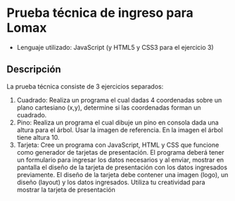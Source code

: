 # Prueba técnica de ingreso para Lomax

- Lenguaje utilizado: JavaScript (y HTML5 y CSS3 para el ejercicio 3)

## Descripción

La prueba técnica consiste de 3 ejercicios separados:

1. Cuadrado: Realiza un programa el cual dadas 4 coordenadas sobre un plano cartesiano (x,y), determine si las coordenadas forman un cuadrado.
2. Pino: Realiza un programa el cual dibuje un pino en consola dada una altura para el árbol. Usar la imagen de referencia. En la imagen el árbol tiene altura 10.
3. Tarjeta: Cree un programa con JavaScript, HTML y CSS que funcione como generador de tarjetas de presentación. El programa deberá tener un formulario para ingresar los datos necesarios y al enviar, mostrar en pantalla el diseño de la tarjeta de presentación con los datos ingresados previamente. El diseño de la tarjeta debe contener una imagen (logo), un diseño (layout) y los datos ingresados. Utiliza tu creatividad para mostrar la tarjeta de presentación
